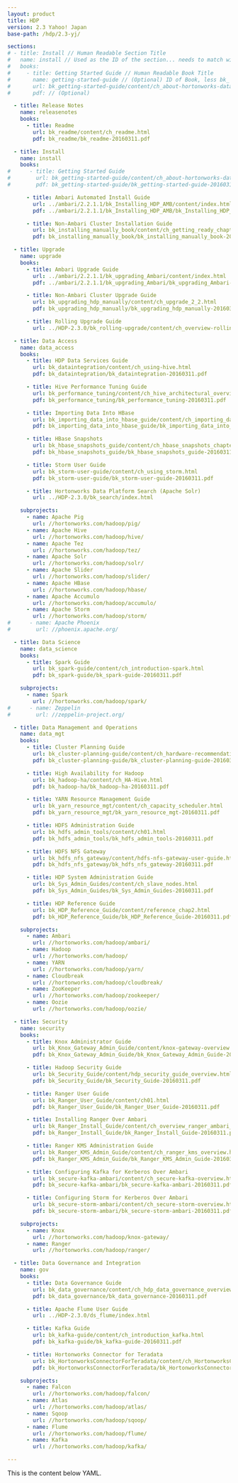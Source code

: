 ```yaml
---
layout: product
title: HDP
version: 2.3 Yahoo! Japan
base-path: /hdp/2.3-yj/

sections:
# - title: Install // Human Readable Section Title
#   name: install // Used as the ID of the section... needs to match with CSS
#   books:
#     - title: Getting Started Guide // Human Readable Book Title
#       name: getting-started-guide // (Optional) ID of Book, less bk_
#       url: bk_getting-started-guide/content/ch_about-hortonworks-data-platform.html // URL of Book Content... relates to auto-generated book contents
#       pdf: // (Optional)

  - title: Release Notes
    name: releasenotes
    books:
      - title: Readme
        url: bk_readme/content/ch_readme.html
        pdf: bk_readme/bk_readme-20160311.pdf

  - title: Install
    name: install
    books:
#      - title: Getting Started Guide
#        url: bk_getting-started-guide/content/ch_about-hortonworks-data-platform.html
#        pdf: bk_getting-started-guide/bk_getting-started-guide-20160311.pdf

      - title: Ambari Automated Install Guide
        url: ../ambari/2.2.1.1/bk_Installing_HDP_AMB/content/index.html
        pdf: ../ambari/2.2.1.1/bk_Installing_HDP_AMB/bk_Installing_HDP_AMB-20160307.pdf

      - title: Non-Ambari Cluster Installation Guide
        url: bk_installing_manually_book/content/ch_getting_ready_chapter.html
        pdf: bk_installing_manually_book/bk_installing_manually_book-20160311.pdf

  - title: Upgrade
    name: upgrade
    books:
      - title: Ambari Upgrade Guide
        url: ../ambari/2.2.1.1/bk_upgrading_Ambari/content/index.html
        pdf: ../ambari/2.2.1.1/bk_upgrading_Ambari/bk_upgrading_Ambari-20160307.pdf

      - title: Non-Ambari Cluster Upgrade Guide
        url: bk_upgrading_hdp_manually/content/ch_upgrade_2_2.html
        pdf: bk_upgrading_hdp_manually/bk_upgrading_hdp_manually-20160311.pdf

      - title: Rolling Upgrade Guide
        url: ../HDP-2.3.0/bk_rolling-upgrade/content/ch_overview-rolling-upgrade.xml.html

  - title: Data Access
    name: data_access
    books:
      - title: HDP Data Services Guide
        url: bk_dataintegration/content/ch_using-hive.html
        pdf: bk_dataintegration/bk_dataintegration-20160311.pdf

      - title: Hive Performance Tuning Guide
        url: bk_performance_tuning/content/ch_hive_architectural_overview.html
        pdf: bk_performance_tuning/bk_performance_tuning-20160311.pdf

      - title: Importing Data Into HBase
        url: bk_importing_data_into_hbase_guide/content/ch_importing_data_into_hbase_chapter.html
        pdf: bk_importing_data_into_hbase_guide/bk_importing_data_into_hbase_guide-20160311.pdf

      - title: HBase Snapshots
        url: bk_hbase_snapshots_guide/content/ch_hbase_snapshots_chapter.html
        pdf: bk_hbase_snapshots_guide/bk_hbase_snapshots_guide-20160311.pdf

      - title: Storm User Guide
        url: bk_storm-user-guide/content/ch_using_storm.html
        pdf: bk_storm-user-guide/bk_storm-user-guide-20160311.pdf

      - title: Hortonworks Data Platform Search (Apache Solr)
        url: ../HDP-2.3.0/bk_search/index.html

    subprojects:
      - name: Apache Pig
        url: //hortonworks.com/hadoop/pig/
      - name: Apache Hive
        url: //hortonworks.com/hadoop/hive/
      - name: Apache Tez
        url: //hortonworks.com/hadoop/tez/
      - name: Apache Solr
        url: //hortonworks.com/hadoop/solr/
      - name: Apache Slider
        url: //hortonworks.com/hadoop/slider/
      - name: Apache HBase
        url: //hortonworks.com/hadoop/hbase/
      - name: Apache Accumulo
        url: //hortonworks.com/hadoop/accumulo/
      - name: Apache Storm
        url: //hortonworks.com/hadoop/storm/
#      - name: Apache Phoenix
#        url: //phoenix.apache.org/

  - title: Data Science
    name: data_science
    books:
      - title: Spark Guide
        url: bk_spark-guide/content/ch_introduction-spark.html
        pdf: bk_spark-guide/bk_spark-guide-20160311.pdf

    subprojects:
      - name: Spark
        url: //hortonworks.com/hadoop/spark/
#      - name: Zeppelin
#        url: //zeppelin-project.org/

  - title: Data Management and Operations
    name: data_mgt
    books:
      - title: Cluster Planning Guide
        url: bk_cluster-planning-guide/content/ch_hardware-recommendations_chapter.html
        pdf: bk_cluster-planning-guide/bk_cluster-planning-guide-20160311.pdf

      - title: High Availability for Hadoop
        url: bk_hadoop-ha/content/ch_HA-Hive.html
        pdf: bk_hadoop-ha/bk_hadoop-ha-20160311.pdf

      - title: YARN Resource Management Guide
        url: bk_yarn_resource_mgt/content/ch_capacity_scheduler.html
        pdf: bk_yarn_resource_mgt/bk_yarn_resource_mgt-20160311.pdf

      - title: HDFS Administration Guide
        url: bk_hdfs_admin_tools/content/ch01.html
        pdf: bk_hdfs_admin_tools/bk_hdfs_admin_tools-20160311.pdf

      - title: HDFS NFS Gateway
        url: bk_hdfs_nfs_gateway/content/hdfs-nfs-gateway-user-guide.html
        pdf: bk_hdfs_nfs_gateway/bk_hdfs_nfs_gateway-20160311.pdf

      - title: HDP System Administration Guide
        url: bk_Sys_Admin_Guides/content/ch_slave_nodes.html
        pdf: bk_Sys_Admin_Guides/bk_Sys_Admin_Guides-20160311.pdf

      - title: HDP Reference Guide
        url: bk_HDP_Reference_Guide/content/reference_chap2.html
        pdf: bk_HDP_Reference_Guide/bk_HDP_Reference_Guide-20160311.pdf

    subprojects:
      - name: Ambari
        url: //hortonworks.com/hadoop/ambari/
      - name: Hadoop
        url: //hortonworks.com/hadoop/
      - name: YARN
        url: //hortonworks.com/hadoop/yarn/
      - name: Cloudbreak
        url: //hortonworks.com/hadoop/cloudbreak/
      - name: ZooKeeper
        url: //hortonworks.com/hadoop/zookeeper/
      - name: Oozie
        url: //hortonworks.com/hadoop/oozie/

  - title: Security
    name: security
    books:
      - title: Knox Administrator Guide
        url: bk_Knox_Gateway_Admin_Guide/content/knox-gateway-overview.html
        pdf: bk_Knox_Gateway_Admin_Guide/bk_Knox_Gateway_Admin_Guide-20160311.pdf

      - title: Hadoop Security Guide
        url: bk_Security_Guide/content/hdp_security_guide_overview.html
        pdf: bk_Security_Guide/bk_Security_Guide-20160311.pdf

      - title: Ranger User Guide
        url: bk_Ranger_User_Guide/content/ch01.html
        pdf: bk_Ranger_User_Guide/bk_Ranger_User_Guide-20160311.pdf

      - title: Installing Ranger Over Ambari
        url: bk_Ranger_Install_Guide/content/ch_overview_ranger_ambari_install.html
        pdf: bk_Ranger_Install_Guide/bk_Ranger_Install_Guide-20160311.pdf

      - title: Ranger KMS Administration Guide
        url: bk_Ranger_KMS_Admin_Guide/content/ch_ranger_kms_overview.html
        pdf: bk_Ranger_KMS_Admin_Guide/bk_Ranger_KMS_Admin_Guide-20160311.pdf

      - title: Configuring Kafka for Kerberos Over Ambari
        url: bk_secure-kafka-ambari/content/ch_secure-kafka-overview.html
        pdf: bk_secure-kafka-ambari/bk_secure-kafka-ambari-20160311.pdf

      - title: Configuring Storm for Kerberos Over Ambari
        url: bk_secure-storm-ambari/content/ch_secure-storm-overview.html
        pdf: bk_secure-storm-ambari/bk_secure-storm-ambari-20160311.pdf

    subprojects:
      - name: Knox
        url: //hortonworks.com/hadoop/knox-gateway/
      - name: Ranger
        url: //hortonworks.com/hadoop/ranger/

  - title: Data Governance and Integration
    name: gov
    books:
      - title: Data Governance Guide
        url: bk_data_governance/content/ch_hdp_data_governance_overview.html
        pdf: bk_data_governance/bk_data_governance-20160311.pdf

      - title: Apache Flume User Guide
        url: ../HDP-2.3.0/ds_flume/index.html

      - title: Kafka Guide
        url: bk_kafka-guide/content/ch_introduction_kafka.html
        pdf: bk_kafka-guide/bk_kafka-guide-20160311.pdf

      - title: Hortonworks Connector for Teradata
        url: bk_HortonworksConnectorForTeradata/content/ch_HortonworksConnectorForTeradata.html
        pdf: bk_HortonworksConnectorForTeradata/bk_HortonworksConnectorForTeradata-20151008.pdf

    subprojects:
      - name: Falcon
        url: //hortonworks.com/hadoop/falcon/
      - name: Atlas
        url: //hortonworks.com/hadoop/atlas/
      - name: Sqoop
        url: //hortonworks.com/hadoop/sqoop/
      - name: Flume
        url: //hortonworks.com/hadoop/flume/
      - name: Kafka
        url: //hortonworks.com/hadoop/kafka/

---
```


This is the content below YAML.
